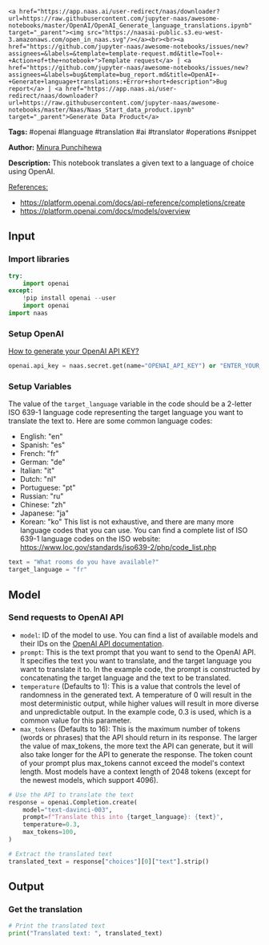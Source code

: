     <a href="https://app.naas.ai/user-redirect/naas/downloader?url=https://raw.githubusercontent.com/jupyter-naas/awesome-notebooks/master/OpenAI/OpenAI_Generate_language_translations.ipynb" target="_parent"><img src="https://naasai-public.s3.eu-west-3.amazonaws.com/open_in_naas.svg"/></a><br><br><a href="https://github.com/jupyter-naas/awesome-notebooks/issues/new?assignees=&labels=&template=template-request.md&title=Tool+-+Action+of+the+notebook+">Template request</a> | <a href="https://github.com/jupyter-naas/awesome-notebooks/issues/new?assignees=&labels=bug&template=bug_report.md&title=OpenAI+-+Generate+language+translations:+Error+short+description">Bug report</a> | <a href="https://app.naas.ai/user-redirect/naas/downloader?url=https://raw.githubusercontent.com/jupyter-naas/awesome-notebooks/master/Naas/Naas_Start_data_product.ipynb" target="_parent">Generate Data Product</a>

**Tags:** #openai #language #translation #ai #translator #operations #snippet

**Author:** [Minura Punchihewa](https://www.linkedin.com/in/minurapunchihewa/)

**Description:** This notebook translates a given text to a language of choice using OpenAI.

<u>References:</u>
- https://platform.openai.com/docs/api-reference/completions/create
- https://platform.openai.com/docs/models/overview

## Input

### Import libraries


```python
try:
    import openai
except:
    !pip install openai --user
    import openai
import naas
```

### Setup OpenAI
[How to generate your OpenAI API KEY?](https://elephas.app/blog/how-to-create-openai-api-keys-cl5c4f21d281431po7k8fgyol0)


```python
openai.api_key = naas.secret.get(name="OPENAI_API_KEY") or "ENTER_YOUR_OPENAI_API_KEY"
```

### Setup Variables
The value of the `target_language` variable in the code should be a 2-letter ISO 639-1 language code representing the target language you want to translate the text to. Here are some common language codes:
- English: "en"
- Spanish: "es"
- French: "fr"
- German: "de"
- Italian: "it"
- Dutch: "nl"
- Portuguese: "pt"
- Russian: "ru"
- Chinese: "zh"
- Japanese: "ja"
- Korean: "ko"
This list is not exhaustive, and there are many more language codes that you can use. You can find a complete list of ISO 639-1 language codes on the ISO website: https://www.loc.gov/standards/iso639-2/php/code_list.php


```python
text = "What rooms do you have available?"
target_language = "fr"
```

## Model

### Send requests to OpenAI API
- `model`: ID of the model to use. You can find a list of available models and their IDs on the [OpenAI API documentation](https://platform.openai.com/docs/models/overview).
- `prompt`: This is the text prompt that you want to send to the OpenAI API. It specifies the text you want to translate, and the target language you want to translate it to. In the example code, the prompt is constructed by concatenating the target language and the text to be translated.
- `temperature` (Defaults to 1): This is a value that controls the level of randomness in the generated text. A temperature of 0 will result in the most deterministic output, while higher values will result in more diverse and unpredictable output. In the example code, 0.3 is used, which is a common value for this parameter.
- `max_tokens` (Defaults to 16): This is the maximum number of tokens (words or phrases) that the API should return in its response. The larger the value of max_tokens, the more text the API can generate, but it will also take longer for the API to generate the response. The token count of your prompt plus max_tokens cannot exceed the model's context length. Most models have a context length of 2048 tokens (except for the newest models, which support 4096).


```python
# Use the API to translate the text
response = openai.Completion.create(
    model="text-davinci-003",
    prompt=f"Translate this into {target_language}: {text}",
    temperature=0.3,
    max_tokens=100,
)

# Extract the translated text
translated_text = response["choices"][0]["text"].strip()
```

## Output

### Get the translation


```python
# Print the translated text
print("Translated text: ", translated_text)
```


```python

```
